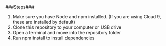 ###Steps###

1. Make sure you have Node and npm installed.  (If you are using Cloud 9, these are installed by default)
2. Clone this repository to your computer or USB drive
3. Open a terminal and move into the repository folder
4. Run npm install to install dependencies
